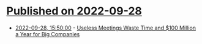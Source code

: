 # [Published on 2022-09-28](index.md)

* [2022-09-28, 15:50:00](https://slashdot.org/story/22/09/28/1516245/useless-meetings-waste-time-and-100-million-a-year-for-big-companies?utm_source=rss1.0mainlinkanon&utm_medium=feed) - [Useless Meetings Waste Time and $100 Million a Year for Big Companies](https://slashdot.org/story/22/09/28/1516245/useless-meetings-waste-time-and-100-million-a-year-for-big-companies?utm_source=rss1.0mainlinkanon&utm_medium=feed)
